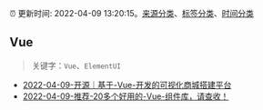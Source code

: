 :alarm_clock: 更新时间: 2022-04-09 13:20:15。[来源分类](../README.md)、[标签分类](../TAGS.md)、[时间分类](../TIMELINE.md)

## Vue


> 关键字：`Vue`、`ElementUI`



- [2022-04-09-开源｜基于-Vue-开发的可视化商城搭建平台](https://toutiao.io/k/48imbcu) 
- [2022-04-09-推荐-20多个好用的-Vue-组件库，请查收！](https://toutiao.io/k/sskayyw) 